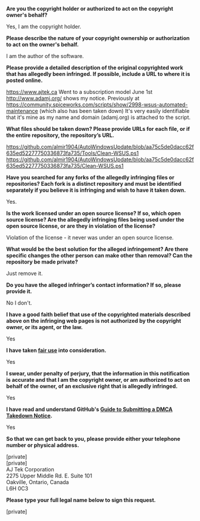 **Are you the copyright holder or authorized to act on the copyright owner's behalf?**

Yes, I am the copyright holder.

**Please describe the nature of your copyright ownership or authorization to act on the owner's behalf.**

I am the author of the software.

**Please provide a detailed description of the original copyrighted work that has allegedly been infringed. If possible, include a URL to where it is posted online.**

https://www.ajtek.ca Went to a subscription model June 1st http://www.adamj.org/ shows my notice. Previously at https://community.spiceworks.com/scripts/show/2998-wsus-automated-maintenance (which also has been taken down) It's very easily identifiable that it's mine as my name and domain (adamj.org) is attached to the script.

**What files should be taken down? Please provide URLs for each file, or if the entire repository, the repository’s URL.**

https://github.com/almir1904/AutoWindowsUpdate/blob/aa75c5de0dacc62f635ed52277750336873fa735/Tools/Clean-WSUS.ps1
https://github.com/almir1904/AutoWindowsUpdate/blob/aa75c5de0dacc62f635ed52277750336873fa735/Clean-WSUS.ps1

**Have you searched for any forks of the allegedly infringing files or repositories? Each fork is a distinct repository and must be identified separately if you believe it is infringing and wish to have it taken down.**

Yes.

**Is the work licensed under an open source license? If so, which open source license? Are the allegedly infringing files being used under the open source license, or are they in violation of the license?**

Violation of the license - it never was under an open source license.

**What would be the best solution for the alleged infringement? Are there specific changes the other person can make other than removal? Can the repository be made private?**

Just remove it.

**Do you have the alleged infringer’s contact information? If so, please provide it.**

No I don't.

**I have a good faith belief that use of the copyrighted materials described above on the infringing web pages is not authorized by the copyright owner, or its agent, or the law.**

Yes

**I have taken <a href="https://www.lumendatabase.org/topics/22">fair use</a> into consideration.**

Yes

**I swear, under penalty of perjury, that the information in this notification is accurate and that I am the copyright owner, or am authorized to act on behalf of the owner, of an exclusive right that is allegedly infringed.**

Yes

**I have read and understand GitHub's <a href="https://help.github.com/articles/guide-to-submitting-a-dmca-takedown-notice/">Guide to Submitting a DMCA Takedown Notice</a>.**

Yes

**So that we can get back to you, please provide either your telephone number or physical address.**

[private]  
[private]  
AJ Tek Corporation  
2275 Upper Middle Rd. E. Suite 101  
Oakville, Ontario, Canada  
L6H 0C3  

**Please type your full legal name below to sign this request.**

[private]  
